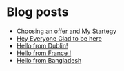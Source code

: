 # Blog posts
<!-- BLOG-POST-LIST:START -->
- [Choosing an offer and My Startegy](https://afflift.com/f/threads/choosing-an-offer-and-my-startegy.10714/)
- [Hey Everyone Glad to be here](https://afflift.com/f/threads/hey-everyone-glad-to-be-here.10713/)
- [Hello from Dublin!](https://afflift.com/f/threads/hello-from-dublin.10718/)
- [Hello from France !](https://afflift.com/f/threads/hello-from-france.10667/)
- [Hello from Bangladesh](https://afflift.com/f/threads/hello-from-bangladesh.10686/)
<!-- BLOG-POST-LIST:END -->
